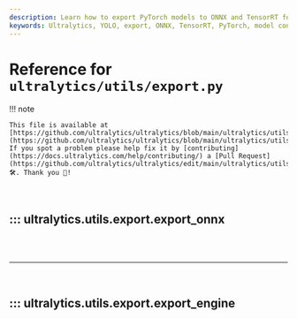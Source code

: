 ```yaml
---
description: Learn how to export PyTorch models to ONNX and TensorRT formats using Ultralytics utilities. Comprehensive guide for configurations, dynamic shapes, and precision optimizations.  
keywords: Ultralytics, YOLO, export, ONNX, TensorRT, PyTorch, model conversion, dynamic shapes, FP16, INT8, machine learning
---
```


# Reference for `ultralytics/utils/export.py`

!!! note

    This file is available at [https://github.com/ultralytics/ultralytics/blob/main/ultralytics/utils/export.py](https://github.com/ultralytics/ultralytics/blob/main/ultralytics/utils/export.py). If you spot a problem please help fix it by [contributing](https://docs.ultralytics.com/help/contributing/) a [Pull Request](https://github.com/ultralytics/ultralytics/edit/main/ultralytics/utils/export.py) 🛠️. Thank you 🙏!

<br>

## ::: ultralytics.utils.export.export_onnx

<br><br><hr><br>

## ::: ultralytics.utils.export.export_engine

<br><br>
